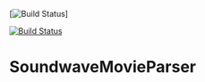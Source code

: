 [![Build Status](https://vsrm.dev.azure.com/lorddarckarz/_apis/public/Release/badge/16212dc1-00f7-4f25-829c-907a6ae58d90/1/1)]

[![Build Status](https://dev.azure.com/lorddarckarz/SoundwaveMovieCatalog/_apis/build/status/SoundwaveMovieCatalog-ASP.NET%20Core-CI?branchName=master)](https://dev.azure.com/lorddarckarz/SoundwaveMovieCatalog/_build/latest?definitionId=17&branchName=master)

# SoundwaveMovieParser
